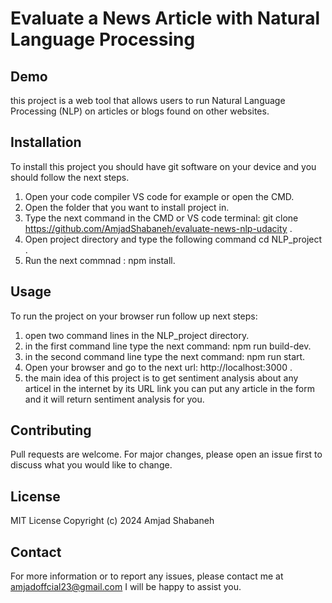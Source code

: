 # Evaluate a News Article with Natural Language Processing
## Demo 
this project is a web tool that allows users to run Natural Language Processing (NLP) on articles or blogs found on other websites.
## Installation
To install this project you should have git software on your device and you should follow the next steps.
1. Open your code compiler VS code for example or open the CMD.
2. Open the folder that you want to install project in.
3. Type the next command in the CMD or VS code terminal: git clone https://github.com/AmjadShabaneh/evaluate-news-nlp-udacity .
4. Open project directory and type the following command cd NLP_project .
5. Run the next commnad : npm install.
## Usage
To run the project on your browser run follow up next steps:
1. open two command lines in the NLP_project directory.
2. in the first command line type the next command: npm run build-dev.
3. in the second command line type the next command: npm run start.
4. Open your browser and go to the next url: http://localhost:3000 .
5. the main idea of this project is to get sentiment analysis about any articel in the internet by its URL link you can put any article in the
form and it will return sentiment analysis for you.
## Contributing
Pull requests are welcome. For major changes, please open an issue first to discuss what you would like
to change.
## License
MIT License
Copyright (c) 2024 Amjad Shabaneh
## Contact
For more information or to report any issues, please contact me at amjadoffcial23@gmail.com I will be happy to assist you.